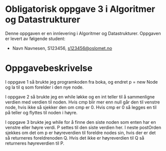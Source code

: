 # Obligatorisk oppgave 3 i Algoritmer og Datastrukturer

Denne oppgaven er en innlevering i Algoritmer og Datastrukturer. 
Oppgaven er levert av følgende student:
* Navn Navnesen, S123456, s123456@oslomet.no


# Oppgavebeskrivelse

I oppgave 1 så brukte jeg programkoden fra boka, og endret p = new Node og la til q som forelder i den nye node.

I oppgave 2 så brukte jeg en while løkke og en int teller til å sammenligne verdien med verdien til noden. Hvis cmp blir mer enn null
går den til venstre node, hvis ikke så sjekker den om cmp er 0. Hvis cmp er 0 så legges en til på teller og flyttes til noden i høyre.

I oppgave 3 brukte jeg while for å finne den siste noden som enten har en venstre eller høyre verdi. P settes til den siste verdien her.
I neste postOrden sjekkes om det om p er høyreverdien til foreldre nodes sin, hvis der er det så returneres foreldrenoden Q.
Hvis det ikke er høyreverdien til Q så returneres høyreverdien til P.


